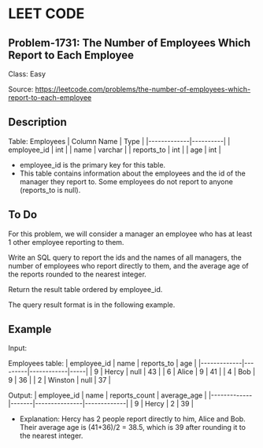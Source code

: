 # LEET CODE
## Problem-1731: The Number of Employees Which Report to Each Employee
Class: Easy

Source: https://leetcode.com/problems/the-number-of-employees-which-report-to-each-employee

## Description
Table: Employees
| Column Name | Type     |
|-------------|----------|
| employee_id | int      |
| name        | varchar  |
| reports_to  | int      |
| age         | int      |

- employee_id is the primary key for this table.
- This table contains information about the employees and the id of the manager they report to. Some employees do not report to anyone (reports_to is null). 

## To Do
For this problem, we will consider a manager an employee who has at least 1 other employee reporting to them.

Write an SQL query to report the ids and the names of all managers, the number of employees who report directly to them, and the average age of the reports rounded to the nearest integer.

Return the result table ordered by employee_id.

The query result format is in the following example.

## Example

Input: 

Employees table:
| employee_id | name    | reports_to | age |
|-------------|---------|------------|-----|
| 9           | Hercy   | null       | 43  |
| 6           | Alice   | 9          | 41  |
| 4           | Bob     | 9          | 36  |
| 2           | Winston | null       | 37  |

Output: 
| employee_id | name  | reports_count | average_age |
|-------------|-------|---------------|-------------|
| 9           | Hercy | 2             | 39          |

- Explanation: Hercy has 2 people report directly to him, Alice and Bob. Their average age is (41+36)/2 = 38.5, which is 39 after rounding it to the nearest integer.
